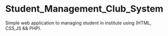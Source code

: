 # Student_Management_Club_System
Simple web application to managing student in institute using (HTML, CSS,JS && PHP).
